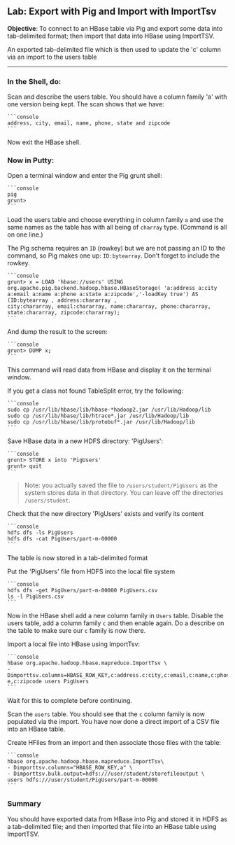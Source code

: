 ## Lab: Export with Pig and Import with ImportTsv

**Objective**: To connect to an HBase table via Pig and export some data into tab-delimited format; then import that 
data into HBase using ImportTSV. 

An exported tab-delimited file which is then used to update the 'c' column via an import to the users table

----

### In the Shell, do:
    
Scan and describe the users table. You should have a column family 'a' with one version being kept. 
The scan shows that we have:

    ```console
    address, city, email, name, phone, state and zipcode
    ```
    
Now exit the HBase shell.

### Now in Putty:

Open a terminal window and enter the Pig grunt shell:

    ```console
    pig 
    grunt>
    ```

Load the users table and choose everything in column family `a` and use the same names as the table has 
with all being of `charray` type. (Command is all on one line.)

The Pig schema requires an `ID` (rowkey) but we are not passing an ID to the command, so Pig makes one up: 
`ID:bytearray`. Don't forget to include the rowkey.

    ```console
    grunt> x = LOAD 'hbase://users' USING org.apache.pig.backend.hadoop.hbase.HBaseStorage( 'a:address a:city 
    a:email a:name a:phone a:state a:zipcode','-loadKey true') AS (ID:bytearray , address:chararray , 
    city:chararray, email:chararray, name:chararray, phone:chararray, state:chararray, zipcode:chararray);
    ```

And dump the result to the screen:
    
    ```console
    grunt> DUMP x;
    ```
    
This command will read data from HBase and display it on the terminal window.

If you get a class not found TableSplit error, try the following:

    ```console
    sudo cp /usr/lib/hbase/lib/hbase-*hadoop2.jar /usr/lib/Hadoop/lib 
    sudo cp /usr/lib/hbase/lib/htrace*.jar /usr/lib/Hadoop/lib
    sudo cp /usr/lib/hbase/lib/protobuf*.jar /usr/lib/Hadoop/lib
    ```
    
Save HBase data in a new HDFS directory: 'PigUsers':

    ```console
    grunt> STORE x into 'PigUsers'
    grunt> quit
    ```

> Note: you actually saved the file to `/users/student/PigUsers` as the system stores data in that directory. 
You can leave off the directories `/users/student`.
	
Check that the new directory 'PigUsers' exists and verify its content

    ```console
    hdfs dfs -ls PigUsers
    hdfs dfs -cat PigUsers/part-m-00000
    ```

The table is now stored in a tab-delimited format
 
Put the 'PigUsers' file from HDFS into the local file system

    ```console
    hdfs dfs -get PigUsers/part-m-00000 PigUsers.csv
    ls -l PigUsers.csv
    ```

Now in the HBase shell add a new column family in `Users` table. Disable the users table, add a column family `c` and then enable again. Do a describe on the table to make sure our `c` family is now there.

Import a local file into HBase using ImportTsv:

    ```console
    hbase org.apache.hadoop.hbase.mapreduce.ImportTsv \
    - Dimporttsv.columns=HBASE_ROW_KEY,c:address.c:city,c:email,c:name,c:phone,c:stat e,c:zipcode users PigUsers
    ```

Wait for this to complete before continuing.

Scan the `users` table. You should see that the `c` column family is now populated via the import. You have now done a direct import of a CSV file into an HBase table.

Create HFiles from an import and then associate those files with the table:

    ```console
    hbase org.apache.hadoop.hbase.mapreduce.ImportTsv\
    - Dimporttsv.columns="HBASE_ROW_KEY,a" \
    - Dimporttsv.bulk.output=hdfs:///user/student/storefileoutput \ 
    users hdfs:///user/student/PigUsers/part-m-00000
    ```

### Summary

You should have exported data from HBase into Pig and stored it in HDFS as a tab-delimited file; 
and then imported that file into an HBase table using ImportTSV.
